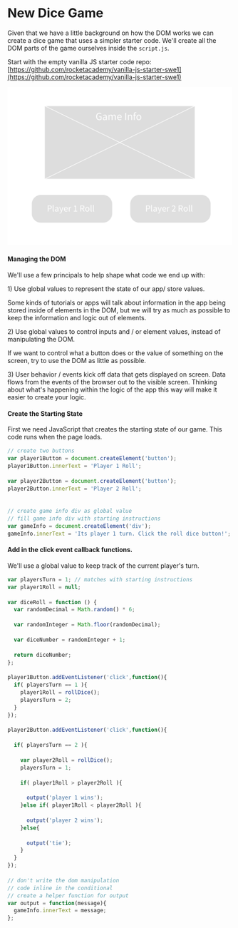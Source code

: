 # New Dice Game

Given that we have a little background on how the DOM works we can create a dice game that uses a simpler starter code. We'll create all the DOM parts of the game ourselves inside the `script.js`.

Start with the empty vanilla JS starter code repo: [https://github.com/rocketacademy/vanilla-js-starter-swe1](https://github.com/rocketacademy/vanilla-js-starter-swe1)

![](../.gitbook/assets/project.png)

#### Managing the DOM

We'll use a few principals to help shape what code we end up with:

1\) Use global values to represent the state of our app/ store values. 

Some kinds of tutorials or apps will talk about information in the app being stored inside of elements in the DOM, but we will try as much as possible to keep the information and logic out of elements.

2\) Use global values to control inputs and / or element values, instead of manipulating the DOM.

If we want to control what a button does or the value of something on the screen, try to use the DOM as little as possible.

3\) User behavior / events kick off data that gets displayed on screen. Data flows from the events of the browser out to the visible screen. Thinking about what's happening within the logic of the app this way will make it easier to create your logic.

#### Create the Starting State

First we need JavaScript that creates the starting state of our game. This code runs when the page loads. 

```javascript
// create two buttons
var player1Button = document.createElement('button');
player1Button.innerText = 'Player 1 Roll';

var player2Button = document.createElement('button');
player2Button.innerText = 'Player 2 Roll';


// create game info div as global value
// fill game info div with starting instructions
var gameInfo = document.createElement('div');
gameInfo.innerText = 'Its player 1 turn. Click the roll dice button!';
```

#### Add in the click event callback functions.

We'll use a global value to keep track of the current player's turn. 

```javascript
var playersTurn = 1; // matches with starting instructions
var player1Roll = null;

var diceRoll = function () {
  var randomDecimal = Math.random() * 6;

  var randomInteger = Math.floor(randomDecimal);

  var diceNumber = randomInteger + 1;

  return diceNumber;
};

player1Button.addEventListener('click',function(){
  if( playersTurn == 1 ){
    player1Roll = rollDice();
    playersTurn = 2;
  }
});

player2Button.addEventListener('click',function(){

  if( playersTurn == 2 ){
  
    var player2Roll = rollDice();
    playersTurn = 1;
    
    if( player1Roll > player2Roll ){
    
      output('player 1 wins');
    }else if( player1Roll < player2Roll ){
    
      output('player 2 wins');
    }else{
    
      output('tie');
    }
  }
});

// don't write the dom manipulation
// code inline in the conditional
// create a helper function for output
var output = function(message){
  gameInfo.innerText = message;
};
```





